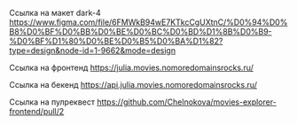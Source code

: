 Ссылка на макет dark-4 https://www.figma.com/file/6FMWkB94wE7KTkcCgUXtnC/%D0%94%D0%B8%D0%BF%D0%BB%D0%BE%D0%BC%D0%BD%D1%8B%D0%B9-%D0%BF%D1%80%D0%BE%D0%B5%D0%BA%D1%82?type=design&node-id=1-9662&mode=design

Ссылка на фронтенд https://julia.movies.nomoredomainsrocks.ru/

Ссылка на бекенд https://api.julia.movies.nomoredomainsrocks.ru/

Ссылка на пулреквест https://github.com/Chelnokova/movies-explorer-frontend/pull/2
